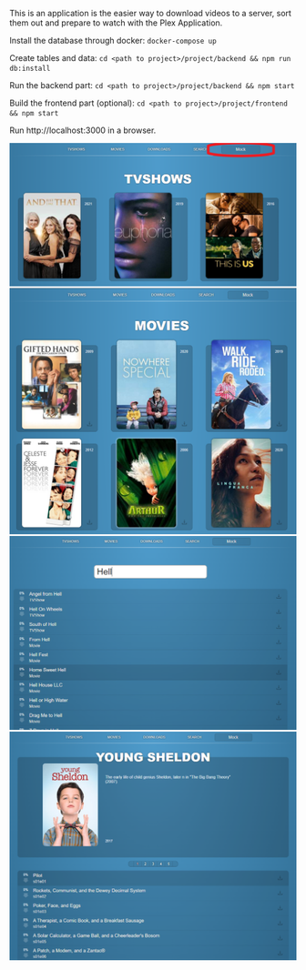 This is an application is the easier way to download videos to a server, sort them out and prepare to watch with the Plex Application.

Install the database through docker:
`docker-compose up`

Create tables and data:
`cd <path to project>/project/backend && npm run db:install` 

Run the backend part:
`cd <path to project>/project/backend && npm start`

Build the frontend part (optional):
`cd <path to project>/project/frontend && npm start`

Run http://localhost:3000 in a browser.

<img src="https://github.com/hedgalex/hedgalex/blob/main/mock_demo.png?raw=true" alt="Mock Demo" />

<img src="https://github.com/hedgalex/hedgalex/blob/main/capture1.png?raw=true" alt="Mock Demo 2" />
<img src="https://github.com/hedgalex/hedgalex/blob/main/capture2.png?raw=true" alt="Mock Demo 3" />
<img src="https://github.com/hedgalex/hedgalex/blob/main/capture3.png?raw=true" alt="Mock Demo 4" />
